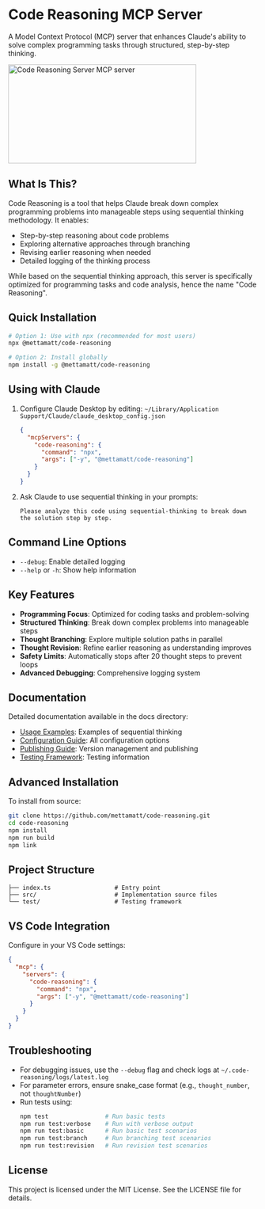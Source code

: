 # Code Reasoning MCP Server

A Model Context Protocol (MCP) server that enhances Claude's ability to solve complex programming tasks through structured, step-by-step thinking.

<a href="https://glama.ai/mcp/servers/@mettamatt/code-reasoning">
  <img width="380" height="200" src="https://glama.ai/mcp/servers/@mettamatt/code-reasoning/badge" alt="Code Reasoning Server MCP server" />
</a>

## What Is This?

Code Reasoning is a tool that helps Claude break down complex programming problems into manageable steps using sequential thinking methodology. It enables:

- Step-by-step reasoning about code problems
- Exploring alternative approaches through branching
- Revising earlier reasoning when needed
- Detailed logging of the thinking process

While based on the sequential thinking approach, this server is specifically optimized for programming tasks and code analysis, hence the name "Code Reasoning".

## Quick Installation

```bash
# Option 1: Use with npx (recommended for most users)
npx @mettamatt/code-reasoning

# Option 2: Install globally
npm install -g @mettamatt/code-reasoning
```

## Using with Claude

1. Configure Claude Desktop by editing:
   `~/Library/Application Support/Claude/claude_desktop_config.json`

   ```json
   {
     "mcpServers": {
       "code-reasoning": {
         "command": "npx",
         "args": ["-y", "@mettamatt/code-reasoning"]
       }
     }
   }
   ```

2. Ask Claude to use sequential thinking in your prompts:

   ```
   Please analyze this code using sequential-thinking to break down the solution step by step.
   ```

## Command Line Options

- `--debug`: Enable detailed logging
- `--help` or `-h`: Show help information

## Key Features

- **Programming Focus**: Optimized for coding tasks and problem-solving
- **Structured Thinking**: Break down complex problems into manageable steps
- **Thought Branching**: Explore multiple solution paths in parallel
- **Thought Revision**: Refine earlier reasoning as understanding improves
- **Safety Limits**: Automatically stops after 20 thought steps to prevent loops
- **Advanced Debugging**: Comprehensive logging system

## Documentation

Detailed documentation available in the docs directory:

- [Usage Examples](./docs/examples.md): Examples of sequential thinking
- [Configuration Guide](./docs/configuration.md): All configuration options
- [Publishing Guide](./docs/publishing.md): Version management and publishing
- [Testing Framework](./docs/testing.md): Testing information

## Advanced Installation

To install from source:

```bash
git clone https://github.com/mettamatt/code-reasoning.git
cd code-reasoning
npm install
npm run build
npm link
```

## Project Structure

```
├── index.ts                  # Entry point
├── src/                      # Implementation source files
└── test/                     # Testing framework
```

## VS Code Integration

Configure in your VS Code settings:

```json
{
  "mcp": {
    "servers": {
      "code-reasoning": {
        "command": "npx",
        "args": ["-y", "@mettamatt/code-reasoning"]
      }
    }
  }
}
```

## Troubleshooting

- For debugging issues, use the `--debug` flag and check logs at `~/.code-reasoning/logs/latest.log`
- For parameter errors, ensure snake_case format (e.g., `thought_number`, not `thoughtNumber`)
- Run tests using:
  ```bash
  npm test                # Run basic tests
  npm run test:verbose    # Run with verbose output
  npm run test:basic      # Run basic test scenarios
  npm run test:branch     # Run branching test scenarios
  npm run test:revision   # Run revision test scenarios
  ```

## License

This project is licensed under the MIT License. See the LICENSE file for details.
